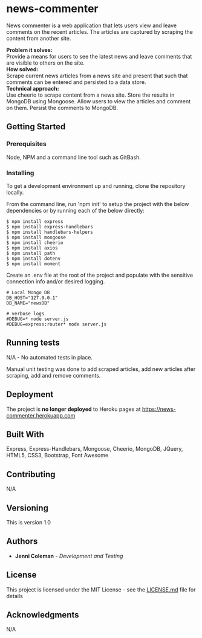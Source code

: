# news-commenter

News commenter is a web application that lets users view and leave comments on the recent articles. The articles are captured by scraping the content from another site.

**Problem it solves:** \
Provide a means for users to see the latest news and leave comments that are visible to others on the site. \
**How solved:** \
Scrape current news articles from a news site and present that such that comments can be entered and persisted to a data store. \
**Technical approach:** \
Use cheerio to scrape content from a news site. Store the results in MongoDB using Mongoose. Allow users to view the articles and comment on them. Persist the comments to MongoDB.

## Getting Started

### Prerequisites

Node, NPM and a command line tool such as GitBash.

### Installing

To get a development environment up and running, clone the repository locally.

From the command line, run 'npm init' to setup the project with the below dependencies or by running each of the below directly:

```
$ npm install express
$ npm install express-handlebars
$ npm install handlebars-helpers
$ npm install mongoose
$ npm install cheerio
$ npm install axios
$ npm install path
$ npm install dotenv
$ npm install moment
```

Create an .env file at the root of the project and populate with the sensitive connection info and/or desired logging.

```
# Local Mongo DB
DB_HOST="127.0.0.1"
DB_NAME="newsDB"

# verbose logs
#DEBUG=* node server.js
#DEBUG=express:router* node server.js

```

## Running tests

N/A - No automated tests in place.

Manual unit testing was done to add scraped articles, add new articles after scraping, add and remove comments.

## Deployment

The project is **no longer deployed** to Heroku pages at https://news-commenter.herokuapp.com

## Built With

Express, Express-Handlebars, Mongoose, Cheerio, MongoDB, JQuery, HTML5, CSS3, Bootstrap, Font Awesome

## Contributing

N/A

## Versioning

This is version 1.0

## Authors

- **Jenni Coleman** - _Development and Testing_

## License

This project is licensed under the MIT License - see the [LICENSE.md](LICENSE.md) file for details

## Acknowledgments

N/A
